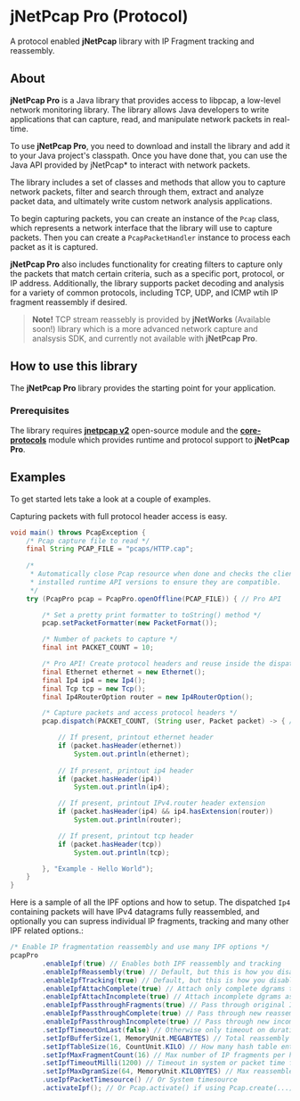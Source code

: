 # jNetPcap Pro (Protocol)
A protocol enabled **jNetPcap** library with IP Fragment tracking and reassembly.

## About

**jNetPcap Pro** is a Java library that provides access to libpcap, a low-level network monitoring library. The library allows Java developers to write applications that can capture, read, and manipulate network packets in real-time.

To use **jNetPcap Pro**, you need to download and install the library and add it to your Java project's classpath. Once you have done that, you can use the Java API provided by jNetPcap* to interact with network packets.

The library includes a set of classes and methods that allow you to capture network packets, filter and search through them, extract and analyze packet data, and ultimately write custom network analysis applications.

To begin capturing packets, you can create an instance of the `Pcap` class, which represents a network interface that the library will use to capture packets. Then you can create a `PcapPacketHandler` instance to process each packet as it is captured.

**jNetPcap Pro** also includes functionality for creating filters to capture only the packets that match certain criteria, such as a specific port, protocol, or IP address. Additionally, the library supports packet decoding and analysis for a variety of common protocols, including TCP, UDP, and ICMP wtih IP fragment reassembly if desired.

> **Note!** TCP stream reassebly is provided by **jNetWorks** (Available soon!) library which is a more advanced network capture and analsysis SDK, and currently not available with **jNetPcap Pro**.

## How to use this library
The **jNetPcap Pro** library provides the starting point for your application. 

### Prerequisites
The library requires [**jnetpcap v2**][jnetpcap] open-source module and the [**core-protocols**][core-protocols] module which provides runtime and protocol support to **jNetPcap Pro**.

## Examples
To get started lets take a look at a couple of examples.

Capturing packets with full protocol header access is easy.
```java
void main() throws PcapException {
	/* Pcap capture file to read */
	final String PCAP_FILE = "pcaps/HTTP.cap";
	
	/*
	 * Automatically close Pcap resource when done and checks the client and
	 * installed runtime API versions to ensure they are compatible.
	 */
	try (PcapPro pcap = PcapPro.openOffline(PCAP_FILE)) { // Pro API

		/* Set a pretty print formatter to toString() method */
		pcap.setPacketFormatter(new PacketFormat());

		/* Number of packets to capture */
		final int PACKET_COUNT = 10;

		/* Pro API! Create protocol headers and reuse inside the dispatch handler */
		final Ethernet ethernet = new Ethernet();
		final Ip4 ip4 = new Ip4();
		final Tcp tcp = new Tcp();
		final Ip4RouterOption router = new Ip4RouterOption();

		/* Capture packets and access protocol headers */
		pcap.dispatch(PACKET_COUNT, (String user, Packet packet) -> { // Pro API

			// If present, printout ethernet header
			if (packet.hasHeader(ethernet))
				System.out.println(ethernet);
			
			// If present, printout ip4 header
			if (packet.hasHeader(ip4))
				System.out.println(ip4);

			// If present, printout IPv4.router header extension
			if (packet.hasHeader(ip4) && ip4.hasExtension(router))
				System.out.println(router);

			// If present, printout tcp header
			if (packet.hasHeader(tcp))
				System.out.println(tcp);

		}, "Example - Hello World");
	}
}
```
Here is a sample of all the IPF options and how to setup. The dispatched `Ip4` containing packets will have IPv4 datagrams fully reassembled, and optionally you can supress individual IP fragments, tracking and many other IPF related options.:
```java
/* Enable IP fragmentation reassembly and use many IPF options */
pcapPro
		.enableIpf(true) // Enables both IPF reassembly and tracking
		.enableIpfReassembly(true) // Default, but this is how you disable
		.enableIpfTracking(true) // Default, but this is how you disable
		.enableIpfAttachComplete(true) // Attach only complete dgrams to last IPF
		.enableIpfAttachIncomplete(true) // Attach incomplete dgrams as well to last IPF
		.enableIpfPassthroughFragments(true) // Pass through original IP fragments
		.enableIpfPassthroughComplete(true) // Pass through new reassembled dgrams
		.enableIpfPassthroughIncomplete(true) // Pass through new incomplete dgrams
		.setIpfTimeoutOnLast(false) // Otherwise only timeout on duration
		.setIpfBufferSize(1, MemoryUnit.MEGABYTES) // Total reassembly buffer size
		.setIpfTableSize(16, CountUnit.KILO) // How many hash table entries
		.setIpfMaxFragmentCount(16) // Max number of IP fragments per hash entry
		.setIpfTimeoutMilli(1200) // Timeout in system or packet time for incomplete dgrams
		.setIpfMaxDgramSize(64, MemoryUnit.KILOBYTES) // Max reassembled IP dgram size 
		.useIpfPacketTimesource() // Or System timesource
		.activateIpf(); // Or Pcap.activate() if using Pcap.create(...)
```

[core-protocols]: https://github.com/slytechs-repos/core-protocols
[jnetpcap]: https://github.com/slytechs-repos/jnetpcap
[jnetpcap-examples]: https://github.com/slytechs-repos/jnetpcap-examples
[jnetworks]: https://github.com/slytechs-repos/jnetworks
